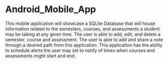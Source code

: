 # Android_Mobile_App

This mobile application will showcase a SQLite Database that will house information related to the semesters, courses, and assessments a student 
may be taking at any given time.
The user is able to add, edit, and delete a semester, course and assessment.
The user is able to add and share a note through a desired path from this application.
This application has the ability to schedule alerts the user may set to notify of times when courses and assessments might start and end.
